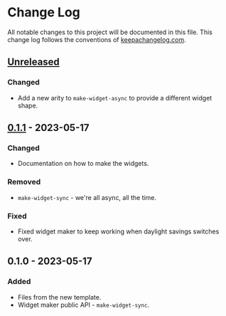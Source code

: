 # Change Log
All notable changes to this project will be documented in this file. This change log follows the conventions of [keepachangelog.com](http://keepachangelog.com/).

## [Unreleased]
### Changed
- Add a new arity to `make-widget-async` to provide a different widget shape.

## [0.1.1] - 2023-05-17
### Changed
- Documentation on how to make the widgets.

### Removed
- `make-widget-sync` - we're all async, all the time.

### Fixed
- Fixed widget maker to keep working when daylight savings switches over.

## 0.1.0 - 2023-05-17
### Added
- Files from the new template.
- Widget maker public API - `make-widget-sync`.

[Unreleased]: https://sourcehost.site/your-name/jbutcher5-github-io/compare/0.1.1...HEAD
[0.1.1]: https://sourcehost.site/your-name/jbutcher5-github-io/compare/0.1.0...0.1.1
